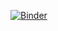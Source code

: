 [![Binder](https://mybinder.org/badge.svg)](https://mybinder.org/v2/gh/paob/pyexam-before-finals/master?filepath=Trees.ipynb)
